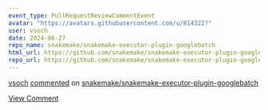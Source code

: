 ```yaml
---
event_type: PullRequestReviewCommentEvent
avatar: "https://avatars.githubusercontent.com/u/814322?"
user: vsoch
date: 2024-06-27
repo_name: snakemake/snakemake-executor-plugin-googlebatch
html_url: https://github.com/snakemake/snakemake-executor-plugin-googlebatch/pull/51#discussion_r1657864907
repo_url: https://github.com/snakemake/snakemake-executor-plugin-googlebatch
---
```


<a href='https://github.com/vsoch' target='_blank'>vsoch</a> <a href='https://github.com/snakemake/snakemake-executor-plugin-googlebatch/pull/51#discussion_r1657864907' target='_blank'>commented</a> on <a href='https://github.com/snakemake/snakemake-executor-plugin-googlebatch' target='_blank'>snakemake/snakemake-executor-plugin-googlebatch</a>

<a href='https://github.com/snakemake/snakemake-executor-plugin-googlebatch/pull/51#discussion_r1657864907' target='_blank'>View Comment</a>